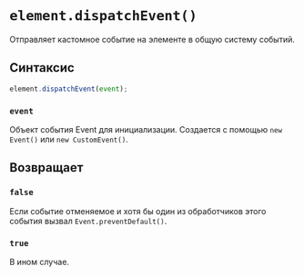 # `element.dispatchEvent()`

Отправляет кастомное событие на элементе в общую систему событий.

## Синтаксис

```js
element.dispatchEvent(event);
```

### `event`

Объект события Event для инициализации. Создается с помощью `new Event()` или `new CustomEvent()`.

## Возвращает

### `false`

Если событие отменяемое и хотя бы один из обработчиков этого события вызвал `Event.preventDefault()`.

### `true`

В ином случае.
